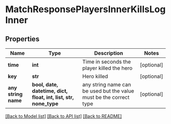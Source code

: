# MatchResponsePlayersInnerKillsLogInner


## Properties
Name | Type | Description | Notes
------------ | ------------- | ------------- | -------------
**time** | **int** | Time in seconds the player killed the hero | [optional] 
**key** | **str** | Hero killed | [optional] 
**any string name** | **bool, date, datetime, dict, float, int, list, str, none_type** | any string name can be used but the value must be the correct type | [optional]

[[Back to Model list]](../README.md#documentation-for-models) [[Back to API list]](../README.md#documentation-for-api-endpoints) [[Back to README]](../README.md)


